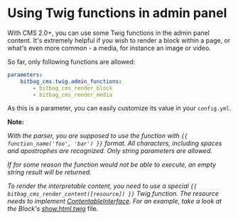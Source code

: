 # Using Twig functions in admin panel

With CMS 2.0+, you can use some Twig functions in the admin panel content. It's extremely helpful
if you wish to render a block within a page, or what's even more common - a media, for instance an
image or video.

So far, only following functions are allowed:

```yaml
parameters:
    bitbag_cms.twig.admin_functions:
        - bitbag_cms_render_block
        - bitbag_cms_render_media
```

As this is a parameter, you can easily customize its value in your `config.yml`.

**Note:**

*With the parser, you are supposed to use the function with `{{ function_name('foo', 'bar') }}` format. 
All characters, including spaces and apostrophes are recognized. Only string parameters are allowed.*

*If for some reason the function would not be able to execute, an empty string result will be returned.*

*To render the interpretable content, you need to use a special `{{ bitbag_cms_render_content([resource]) }}` Twig function. 
The resource needs to implement [ContentableInterface](../src/Entity/ContentableInterface.php). 
For an example, take a look at the Block's [show.html.twig](../src/Resources/views/Shop/Block/show.html.twig)* file.
